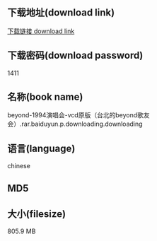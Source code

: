 ## 下载地址(download link)
[下载链接 download link](https://tutu365.netlify.app/?s=beyond-1994%E6%BC%94%E5%94%B1%E4%BC%9A-vcd%E5%8E%9F%E7%89%88%EF%BC%88%E5%8F%B0%E5%8C%97%E7%9A%84beyond%E6%AD%8C%E5%8F%8B%E4%BC%9A%EF%BC%89.rar.baiduyun.p.downloading)

## 下载密码(download password)
1411

## 名称(book name)
beyond-1994演唱会-vcd原版（台北的beyond歌友会）.rar.baiduyun.p.downloading.downloading

## 语言(language)
chinese

## MD5


## 大小(filesize)
805.9 MB
